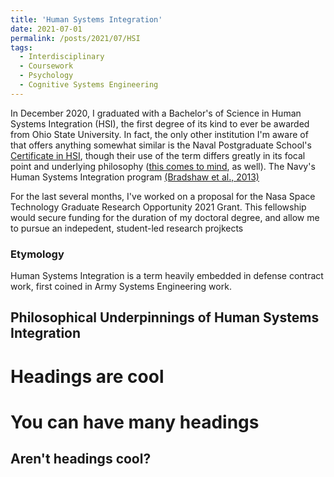 ```yaml
---
title: 'Human Systems Integration'
date: 2021-07-01
permalink: /posts/2021/07/HSI
tags:
  - Interdisciplinary
  - Coursework
  - Psychology
  - Cognitive Systems Engineering
---
```




In December 2020, I graduated with a Bachelor's of Science in Human Systems Integration (HSI), the first degree of its kind to ever be awarded from Ohio State University. In fact, the only other institution I'm aware of that offers anything somewhat similar is the Naval Postgraduate School's [Certificate in HSI](https://nps.edu/web/dl/cert_hsi), though their use of the term differs greatly in its focal point and underlying philosophy ([this comes to mind](https://features.propublica.org/navy-accidents/us-navy-crashes-japan-cause-mccain/), as well). The Navy's Human Systems Integration program [(Bradshaw et al., 2013)](https://www.researchgate.net/publication/260304859_The_Seven_Deadly_Myths_of_Autonomous_Systems)

For the last several months, I've worked on a proposal for the Nasa Space Technology Graduate Research Opportunity 2021 Grant. This fellowship would secure funding for the duration of my doctoral degree, and allow me to pursue an indepedent, student-led research projkects


### Etymology
Human Systems Integration is a term heavily embedded in defense contract work, first coined in Army Systems Engineering work. 



## Philosophical Underpinnings of Human Systems Integration

Headings are cool
======

You can have many headings
======

Aren't headings cool?
------
